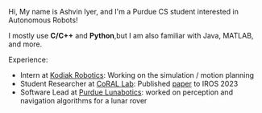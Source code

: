 Hi,
     My name is Ashvin Iyer, and I'm a Purdue CS student interested in Autonomous Robots!

I mostly use **C/C++** and **Python**,but I am also familiar with Java, MATLAB, and more.

Experience:
- Intern at [Kodiak Robotics](https://kodiak.ai): Working on the simulation / motion planning
- Student Researcher at [CoRAL Lab](https://corallab.net): Published [paper](https://arxiv.org/pdf/2307.16318.pdf) to IROS 2023
- Software Lead at [Purdue Lunabotics](https://web.ics.purdue.edu/~lunabot): worked on perception and navigation algorithms for a lunar rover
